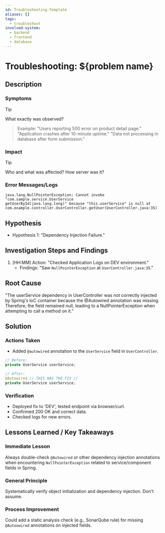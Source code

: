 ```yaml
---
id: Troubleshooting-Template
aliases: []
tags:
  - troubleshoot
involved-system:
  - backend
  - frontend
  - database
---
```


# Troubleshooting: ${problem name}

## Description

### Symptoms

> [!TIP]
> What exactly was observed?
>
> > Example:
> > "Users reporting 500 error on product detail page."
> > "Application crashes after 10-minute uptime."
> > "Data not processing in database after form submission."

### Impact

> [!TIP]
> Who and what was affected?
> How server was it?

### Error Messages/Logs

```fish
java.lang.NullPointerException: Cannot invoke "com.sample.service.UserService
getUserById(java.lang.long)" because "this.userService" is null at
com.example.controller.UserController.getUser(UserController.java:35)
```

## Hypothesis

- Hypothesis 1: "Dependency Injection Failure."

## Investigation Steps and Findings

1. [HH:MM] Action: "Checked Application Logs on DEV environment."
   - Findings: "Saw `NullPointerException` at `UserController.java:35`."

## Root Cause

"The userService dependency in UserController was not correctly injected
by Spring's IoC container because the @Autowired annotation was missing.
Therefore, the field remained null, leading to a NullPointerException
when attempting to call a method on it."

## Solution

### Actions Taken

- Added `@autowired` annotation to the `UserService` field in `UserController`.

```java
// Before:
private UserService userService;

// After:
@Autowired // THIS WAS THE FIX //
private UserService userService;
```

### Verification

- Deployed fix to 'DEV', tested endpoint via browser/curl.
- Confirmed 200 OK and correct data.
- Checked logs for new errors.

## Lessons Learned / Key Takeaways

### Immediate Lesson

Always double-check `@Autowired` or other dependency injection annotations
when encountering `NullPointerException` related to service/component fields in Spring.

### General Principle

Systematically verify object initialization and dependency injection. Don't assume.

### Process Improvement

Could add a static analysis check (e.g., SonarQube rule) for
missing `@Autoowired` annotations on injected fields.
